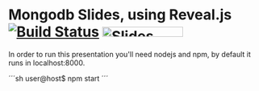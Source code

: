 # Mongodb Slides, using Reveal.js [![Build Status](https://travis-ci.org/hakimel/reveal.js.svg?branch=master)](https://travis-ci.org/hakimel/reveal.js) <a href="https://slides.com?ref=github"><img src="https://s3.amazonaws.com/static.slid.es/images/slides-github-banner-320x40.png?1" alt="Slides" width="160" height="20"></a>

In order to run this presentation you'll need nodejs and npm, by default it runs in localhost:8000.

´´´sh 
user@host$ npm start 
´´´

